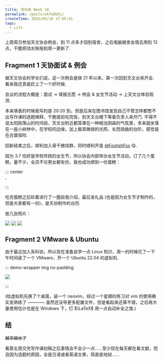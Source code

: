 ```yaml
---
title: 流水账 Week 18
permalink: /posts/wh7e8b6j/
createTime: 2025/03/10 17:05:41
tags:
  - Life
---
```

上周周日参加天文协会例会，到 11 点多才回到宿舍，之后电脑被舍友借去用到 12 点，干脆把流水账拖到周一更新了.

## Fragment 1 天协面试 & 例会

据天文协会的学长们说，这一次例会是继 21 年以来，第一次回到天文台来开会. 看来我还真是赶上了一个好时候.

会议的流程大概是：面试 $\longrightarrow$ 填报志愿 $\longrightarrow$ 例会 & 女生节活动 $\longrightarrow$ 上天文台体验观测.

本来填表的时候我写的是 20:20 到，但是后来在图书馆发现自己不管怎样都憋不出写作课的选题阐释，干脆提前吃完饭，到天文台楼下等着负责人来开门. 不得不说太阳刚落山的时间段，天文台附近都笼罩在一种相当阴森的气氛里，本来就坐落在一座小树林中，在学校的边缘，加上极其微弱的光照、长而扭曲的台阶，感觉是在古堡探险.

招新结束之后，顺利加入骨干微信群，同时顺利开盒 [@FoolishFox](https://foolishfox.cn/) 😋.

因为 3.7 恰好是学校传统的女生节，所以协会内部举办女生节活动，订了几个蛋糕，量不少，全员不论男女都有份，我也成功顺到一份蛋糕：

::: center

<img src="https://vip.123pan.cn/1845440081/yk6baz03t0l000d7w33fccdo5i9p3p4cDIYxAIFxDda1DGxPDwUzAa==.jpg" style="zoom:33%;transform:rotate(90deg)" />

:::

吃完蛋糕之后轮着进行了一圈自我介绍，最后发礼品 (也是因为女生节才制作的，但是大家都有一份)，是天协制作的台历.

放几张照片：

<CardGrid cols='3'>
    <img src="https://vip.123pan.cn/1845440081/ymjew503t0n000d7w32y53n2j14uz7a1DIYxAIFxDda1DGxPDwUzAa==.jpg">
    <img src="https://vip.123pan.cn/1845440081/ymjew503t0l000d7w32x780n7g9m8hd7DIYxAIFxDda1DGxPDwUzAa==.jpg">
    <img src="https://vip.123pan.cn/1845440081/yk6baz03t0n000d7w33gz9li4q4xwkriDIYxAIFxDda1DGxPDwUzAa==.jpg">
</CardGrid>

## Fragment 2 VMware & Ubuntu

由于最近加入系科协，所以现在准备自学一点 Linux 知识，周一的时候花了一下午时间装了一个 VMware，开一个 Ubuntu 22.04 的虚拟机.

::: demo-wrapper img no-padding

<img src="https://vip.123pan.cn/1845440081/yk6baz03t0m000d7w33g6ao3sspcw739DIYxAIFxDda1DGxPDwUzAa==.png">

:::

(给虚拟机先换了个桌面，装一个 neovim，经过一个星期的练习对 vim 的使用确实变熟练了 ———— 虽然还没导更多配置文件，但是看起来还算不错，之后再大量使用估计也是在 Windows 下，打 $\LaTeX$ 用一点自动补全之类.)

## 结

<s>越来越水了</s>

看第五周交完写作课初稿之后事情会不会少一点……至少现在每天都在看文献，而且因为选题的原因，全是日语或者英语文章，简直是地狱……